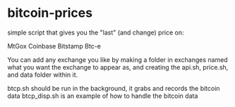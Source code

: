 bitcoin-prices
==============

simple script that gives you the "last" (and change) price on:

MtGox
Coinbase
Bitstamp
Btc-e

You can add any exchange you like by making a folder in exchanges named
what you want the exchange to appear as, and creating the api.sh, price.sh,
and data folder within it.


btcp.sh should be run in the background, it grabs and records the bitcoin data
btcp_disp.sh is an example of how to handle the bitcoin data
